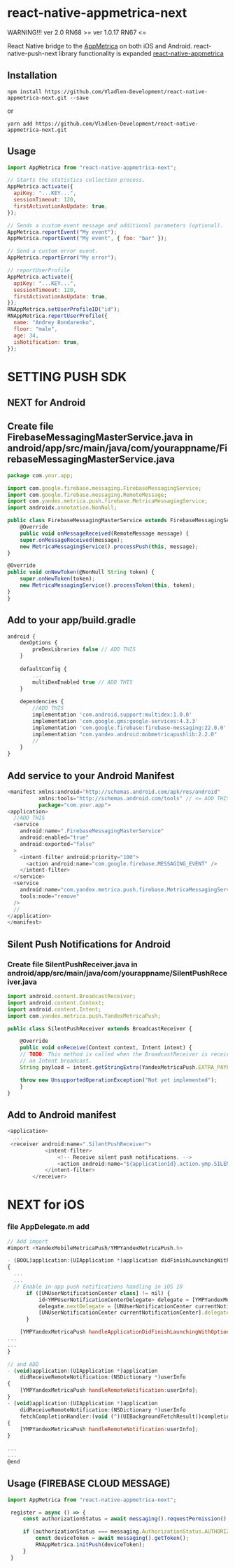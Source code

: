 # react-native-appmetrica-next

WARNING!!!
ver 2.0 RN68 >=
ver 1.0.17 RN67 <=

React Native bridge to the [AppMetrica](https://appmetrica.yandex.com/) on both iOS and Android.
react-native-push-next library functionality is expanded [react-native-appmetrica](https://github.com/yandexmobile/react-native-appmetrica)

## Installation

`npm install https://github.com/Vladlen-Development/react-native-appmetrica-next.git --save`

or

`yarn add https://github.com/Vladlen-Development/react-native-appmetrica-next.git`

## Usage

```js
import AppMetrica from "react-native-appmetrica-next";

// Starts the statistics collection process.
AppMetrica.activate({
  apiKey: "...KEY...",
  sessionTimeout: 120,
  firstActivationAsUpdate: true,
});

// Sends a custom event message and additional parameters (optional).
AppMetrica.reportEvent("My event");
AppMetrica.reportEvent("My event", { foo: "bar" });

// Send a custom error event.
AppMetrica.reportError("My error");

// reportUserProfile
AppMetrica.activate({
  apiKey: "...KEY...",
  sessionTimeout: 120,
  firstActivationAsUpdate: true,
});
RNAppMetrica.setUserProfileID("id");
RNAppMetrica.reportUserProfile({
  name: "Andrey Bondarenko",
  floor: "male",
  age: 34,
  isNotification: true,
});
```

# SETTING PUSH SDK

## NEXT for Android

## Create file FirebaseMessagingMasterService.java in android/app/src/main/java/com/yourappname/FirebaseMessagingMasterService.java

```js
package com.your.app;

import com.google.firebase.messaging.FirebaseMessagingService;
import com.google.firebase.messaging.RemoteMessage;
import com.yandex.metrica.push.firebase.MetricaMessagingService;
import androidx.annotation.NonNull;

public class FirebaseMessagingMasterService extends FirebaseMessagingService {
    @Override
    public void onMessageReceived(RemoteMessage message) {
    super.onMessageReceived(message);
    new MetricaMessagingService().processPush(this, message);
}

@Override
public void onNewToken(@NonNull String token) {
    super.onNewToken(token);
    new MetricaMessagingService().processToken(this, token);
}
}
```

## Add to your app/build.gradle

```js
android {
    dexOptions {
        preDexLibraries false // ADD THIS
    }
    
    defaultConfig {
        ...
        multiDexEnabled true // ADD THIS
    }
    
    dependencies {
        //ADD THIS
        implementation 'com.android.support:multidex:1.0.0'
        implementation 'com.google.gms:google-services:4.3.3'
        implementation 'com.google.firebase:firebase-messaging:22.0.0'
        implementation "com.yandex.android:mobmetricapushlib:2.2.0"
        //
    }
}

```

## Add service to your Android Manifest

```js
<manifest xmlns:android="http://schemas.android.com/apk/res/android"
          xmlns:tools="http://schemas.android.com/tools" // <= ADD THIS
          package="com.your.app">
<application>
  //ADD THIS
  <service
    android:name=".FirebaseMessagingMasterService"
    android:enabled="true"
    android:exported="false"
  >
    <intent-filter android:priority="100">
      <action android:name="com.google.firebase.MESSAGING_EVENT" />
    </intent-filter>
  </service>
  <service
    android:name="com.yandex.metrica.push.firebase.MetricaMessagingService"
    tools:node="remove"
  />
  //
</application>
</manifest>
```

## Silent Push Notifications for Android

### Create file SilentPushReceiver.java in android/app/src/main/java/com/yourappname/SilentPushReceiver.java

```js
import android.content.BroadcastReceiver;
import android.content.Context;
import android.content.Intent;
import com.yandex.metrica.push.YandexMetricaPush;

public class SilentPushReceiver extends BroadcastReceiver {

    @Override
    public void onReceive(Context context, Intent intent) {
    // TODO: This method is called when the BroadcastReceiver is receiving
    // an Intent broadcast.
    String payload = intent.getStringExtra(YandexMetricaPush.EXTRA_PAYLOAD);

    throw new UnsupportedOperationException("Not yet implemented");
    }
}
```

## Add to Android manifest

```js
<application>
  ...
 <receiver android:name=".SilentPushReceiver">
            <intent-filter>
                <!-- Receive silent push notifications. -->
                <action android:name="${applicationId}.action.ymp.SILENT_PUSH_RECEIVE"/>
            </intent-filter>
        </receiver>
```

# NEXT for iOS

### file AppDelegate.m add

```js
// Add import
#import <YandexMobileMetricaPush/YMPYandexMetricaPush.h>

- (BOOL)application:(UIApplication *)application didFinishLaunchingWithOptions:(NSDictionary *)launchOptions
{
  ...
  ...
  // Enable in-app push notifications handling in iOS 10
      if ([UNUserNotificationCenter class] != nil) {
          id<YMPUserNotificationCenterDelegate> delegate = [YMPYandexMetricaPush userNotificationCenterDelegate];
          delegate.nextDelegate = [UNUserNotificationCenter currentNotificationCenter].delegate;
          [UNUserNotificationCenter currentNotificationCenter].delegate = delegate;
      }

    [YMPYandexMetricaPush handleApplicationDidFinishLaunchingWithOptions:launchOptions];
...
...
}

// and ADD
- (void)application:(UIApplication *)application
    didReceiveRemoteNotification:(NSDictionary *)userInfo
{
    [YMPYandexMetricaPush handleRemoteNotification:userInfo];
}
- (void)application:(UIApplication *)application
    didReceiveRemoteNotification:(NSDictionary *)userInfo
    fetchCompletionHandler:(void (^)(UIBackgroundFetchResult))completionHandler
{
    [YMPYandexMetricaPush handleRemoteNotification:userInfo];
}

...
...
@end
```

## Usage (FIREBASE CLOUD MESSAGE)

```js
import AppMetrica from "react-native-appmetrica-next";

 register = async () => {
     const authorizationStatus = await messaging().requestPermission();

     if (authorizationStatus === messaging.AuthorizationStatus.AUTHORIZED) {
         const deviceToken = await messaging().getToken();
         RNAppMetrica.initPush(deviceToken);
     }
 }
```
